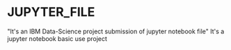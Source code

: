 # JUPYTER_FILE
"It's  an IBM Data-Science project submission of jupyter notebook file"
It's a jupyter notebook basic use project
